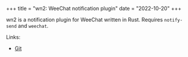 +++
title = "wn2: WeeChat notification plugin"
date = "2022-10-20"
+++

wn2 is a notification plugin for WeeChat written in Rust. Requires `notify-send` and `weechat`.

Links:
- [Git](https://git.karx.xyz/karx/wn2)
